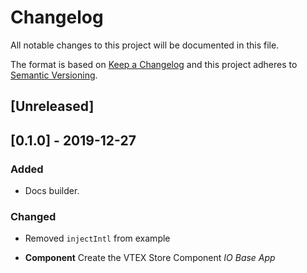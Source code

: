 # Changelog

All notable changes to this project will be documented in this file.

The format is based on [Keep a Changelog](http://keepachangelog.com/en/1.0.0/)
and this project adheres to [Semantic Versioning](http://semver.org/spec/v2.0.0.html).

## [Unreleased]

## [0.1.0] - 2019-12-27
### Added
- Docs builder.

### Changed
- Removed `injectIntl` from example

- **Component** Create the VTEX Store Component _IO Base App_
